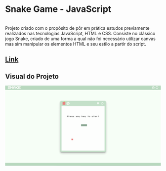 # Snake Game - JavaScript
<br />
Projeto criado com o propósito de pôr em prática estudos previamente realizados nas tecnologias JavaScript, HTML e CSS. Consiste no clássico jogo Snake, criado de uma forma a qual não foi necessário utilizar canvas mas sim manipular os elementos HTML e seu estilo a partir do script.

## [Link](https://amaralltx.github.io/snakegame/)

## Visual do Projeto
<img src="images/playing.gif" alt="">
